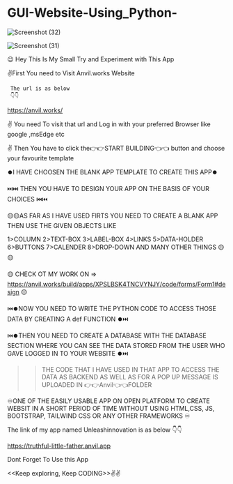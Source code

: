 # GUI-Website-Using_Python-
![Screenshot (32)](https://github.com/hghyhghy/Simple-GUI-Website-Using_Python-/assets/140393712/08224d8b-0bf5-4a41-9ae6-165346e1606e)


![Screenshot (31)](https://github.com/hghyhghy/Simple-GUI-Website-Using_Python-/assets/140393712/f1e67d0e-c143-4926-8347-ce38378f45af)
              


😉 Hey This Is My Small Try and Experiment with  This App

✌️First You need to Visit Anvil.works Website 

     The url is as below 
     👇👇
  https://anvil.works/ 

  <step1> ✌️ You need To visit that url and Log in with your preferred Browser like google ,msEdge  etc

  <step2> ✌️ Then You have to click the👉👉START BUILDING👈👈   button  and choose your favourite template 

⏺️I HAVE CHOOSEN THE BLANK APP TEMPLATE TO CREATE THIS APP⏺️
  
                                 
                                    


  ⏭️⏭️ THEN YOU HAVE TO DESIGN YOUR APP ON THE BASIS OF YOUR CHOICES ⏮️⏮️

  🟡🟡AS FAR AS I HAVE USED  FIRTS YOU NEED TO CREATE A BLANK APP THEN USE THE GIVEN OBJECTS LIKE
                              
1>COLUMN
2>TEXT-BOX
3>LABEL-BOX
4>LINKS
5>DATA-HOLDER
6>BUTTONS
7>CALENDER
8>DROP-DOWN
AND MANY OTHER THINGS
🟡🟡

🟡 CHECK OT MY WORK ON => https://anvil.works/build/apps/XPSLBSK4TNCVYNJY/code/forms/Form1#design 🟡


⏮️⏺️NOW YOU NEED TO WRITE THE PYTHON CODE TO ACCESS THOSE DATA BY CREATING A def FUNCTION ⏺️⏭️

⏮️⏺️THEN YOU NEED TO CREATE A DATABASE WITH THE DATABASE SECTION WHERE YOU CAN SEE THE DATA STORED FROM THE USER WHO GAVE LOGGED IN TO YOUR WEBSITE  ⏺️⏭️

                              


>> THE CODE THAT I HAVE USED IN THAT APP TO ACCESS THE DATA AS BACKEND AS WELL AS FOR A POP UP MESSAGE IS UPLOADED IN 👉👉Anvil👈👈FOLDER

 ♾️ONE OF THE EASILY USABLE APP ON OPEN PLATFORM TO CREATE WEBSIT IN A SHORT PERIOD OF TIME WITHOUT USING HTML,CSS, JS, BOOTSTRAP, TAILWIND CSS OR ANY OTHER FRAMEWORKS ♾️

  <IT HAS A DEMAND OF ONLY PYTHON KNOWLEDGE >

The link of my app named Unleashinnovation is as below 👇👇

https://truthful-little-father.anvil.app

Dont Forget To Use this App

<<Keep exploring, Keep CODING>>✌️✌️

